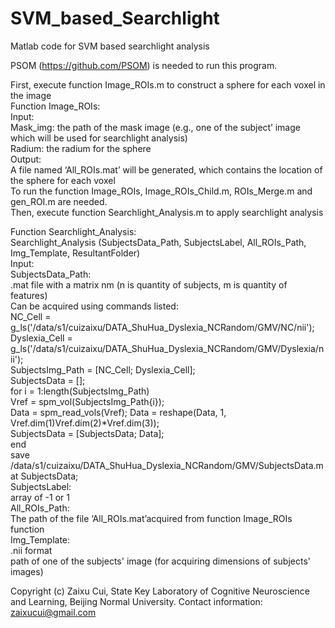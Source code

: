 # SVM_based_Searchlight
Matlab code for SVM based searchlight analysis   
  
PSOM (https://github.com/PSOM) is needed to run this program.  
  
First, execute function Image_ROIs.m to construct a sphere for each voxel in the image  
Function Image_ROIs:  
Input:  
Mask_img: the path of the mask image (e.g., one of the subject’ image which will be used for searchlight analysis)  
Radium: the radium for the sphere  
Output:  
A file named ‘All_ROIs.mat’ will be generated, which contains the location of the sphere for each voxel  
To run the function Image_ROIs, Image_ROIs_Child.m, ROIs_Merge.m and gen_ROI.m are needed.  
Then, execute function Searchlight_Analysis.m to apply searchlight analysis  
  
        
Function Searchlight_Analysis:  
Searchlight_Analysis (SubjectsData_Path, SubjectsLabel, All_ROIs_Path, Img_Template, ResultantFolder)  
Input:  
SubjectsData_Path:  
.mat file with a matrix nm (n is quantity of subjects, m is quantity of features)  
Can be acquired using commands listed:  
NC_Cell = g_ls('/data/s1/cuizaixu/DATA_ShuHua_Dyslexia_NCRandom/GMV/NC/nii');  
Dyslexia_Cell = g_ls('/data/s1/cuizaixu/DATA_ShuHua_Dyslexia_NCRandom/GMV/Dyslexia/nii');  
SubjectsImg_Path = [NC_Cell; Dyslexia_Cell];  
SubjectsData = [];  
for i = 1:length(SubjectsImg_Path)  
Vref = spm_vol(SubjectsImg_Path{i});  
Data = spm_read_vols(Vref); Data = reshape(Data, 1, Vref.dim(1)Vref.dim(2)*Vref.dim(3));  
SubjectsData = [SubjectsData; Data];  
end  
save /data/s1/cuizaixu/DATA_ShuHua_Dyslexia_NCRandom/GMV/SubjectsData.mat SubjectsData;  
SubjectsLabel:  
array of -1 or 1  
All_ROIs_Path:  
The path of the file ‘All_ROIs.mat’acquired from function Image_ROIs function  
Img_Template:  
.nii format  
path of one of the subjects' image (for acquiring dimensions of subjects' images)  
  
Copyright (c) Zaixu Cui, State Key Laboratory of Cognitive Neuroscience and Learning, Beijing Normal University.
Contact information: zaixucui@gmail.com
